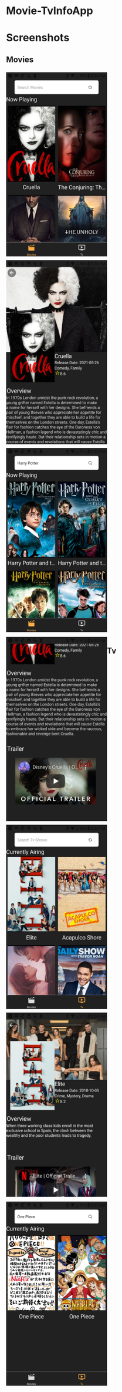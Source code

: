 # Movie-TvInfoApp


# Screenshots

## Movies

<img src="/demo/screenshots/Movies-Home.png" vspace="5"   align= "left" height="500" width="275">
<img src="/demo/screenshots/Movies-Info.png" vspace="5"   align= "left" height="500" width="275" >
<img src="/demo/screenshots/Movies-Search.png" vspace="5"  height="500" width="275" >
<img src="/demo/screenshots/Trailer.png" vspace="5"  align= "left" height="500" width="275">

## Tv
<img src="/demo/screenshots/Tv-Home.png" vspace="5"  align= "left"  height="500" width="275" >
<img src="/demo/screenshots/Tv-Info.png" vspace="5"  height="500" width="275" >
<img src="/demo/screenshots/Tv-Search.png" vspace="5" align= "left" height="500" width="275" >
